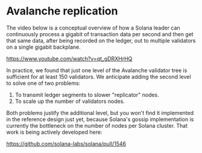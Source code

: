 # Avalanche replication

The video below is a conceptual overview of how a Solana leader can continuously process a gigabit
of transaction data per second and then get that same data, after being recorded on the ledger, out
to multiple validators on a single gigabit backplane.

https://www.youtube.com/watch?v=qt_gDRXHrHQ

In practice, we found that just one level of the Avalanche validator tree is sufficient for at
least 150 validators. We anticipate adding the second level to solve one of two problems:

1. To transmit ledger segments to slower "replicator" nodes.
2. To scale up the number of validators nodes.

Both problems justify the additional level, but you won't find it implemented in the reference
design just yet, because Solana's gossip implementation is currently the bottleneck on the
number of nodes per Solana cluster.  That work is being actively developed here:

https://github.com/solana-labs/solana/pull/1546

